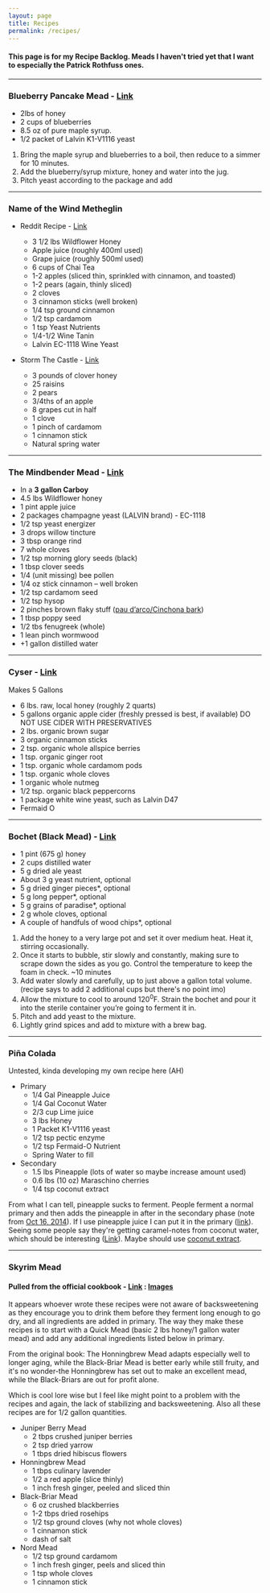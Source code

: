 ```yaml
---
layout: page
title: Recipes
permalink: /recipes/
---
```

#### This page is for my Recipe Backlog. Meads I haven't tried yet that I want to especially the Patrick Rothfuss ones.
****

### Blueberry Pancake Mead - [Link](https://acts2815.wordpress.com/2014/02/02/blueberry-pancake-mead/)
 - 2lbs of honey
 - 2 cups of blueberries
 - 8.5 oz of pure maple syrup.
 - 1/2 packet of Lalvin K1-V1116 yeast
  
 1. Bring the maple syrup and blueberries to a boil, then reduce to a simmer for 10 minutes.
 2. Add the blueberry/syrup mixture, honey and water into the jug.
 3. Pitch yeast according to the package and add

****

### Name of the Wind Metheglin

 - Reddit Recipe - [Link](https://www.reddit.com/r/KingkillerChronicle/comments/17ecx79/metheglin_recipe_the_name_of_the_wind/?rdt=36697)
	 - 3 1/2 lbs Wildflower Honey
	 - Apple juice (roughly 400ml used)
	 - Grape juice (roughly 500ml used)
	 - 6 cups of Chai Tea
	 - 1-2 apples (sliced thin, sprinkled with cinnamon, and toasted)
	 - 1-2 pears (again, thinly sliced)
	 - 2 cloves
	 - 3 cinnamon sticks (well broken)
	 - 1/4 tsp ground cinnamon
	 - 1/2 tsp cardamom
	 - 1 tsp Yeast Nutrients
	 - 1/4-1/2 Wine Tanin
	 - Lalvin EC-1118 Wine Yeast

 - Storm The Castle - [Link](https://www.stormthecastle.com/mead/the-name-of-the-wind-metheglin.htm)
	 - 3 pounds of clover honey
	 - 25 raisins
	 - 2 pears
	 - 3/4ths of an apple
	 - 8 grapes cut in half
	 - 1 clove
	 - 1 pinch of cardamom
	 - 1 cinnamon stick
	 - Natural spring water

****

### The Mindbender Mead - [Link](https://blog.patrickrothfuss.com/?s=metheglin&searchsubmit=Search)
 - In a **3 gallon Carboy**
 - 4.5 lbs Wildflower honey
 - 1 pint apple juice
 - 2 packages champagne yeast (LALVIN brand) - EC-1118
 - 1/2 tsp yeast energizer
 - 3 drops willow tincture
 - 3 tbsp orange rind
 - 7 whole cloves
 - 1/2 tsp morning glory seeds (black)
 - 1 tbsp clover seeds
 - 1/4 (unit missing) bee pollen
 - 1/4 oz stick cinnamon – well broken
 - 1/2 tsp cardamom seed
 - 1/2 tsp hysop
 - 2 pinches brown flaky stuff ([pau d’arco/Cinchona bark](https://www.amazon.com/Red-Cinchona-Bark-Pubescens-China-bark/dp/B08XDG9MVN))
 - 1 tbsp poppy seed
 - 1/2 tbs fenugreek (whole)
 - 1 lean pinch wormwood
 - +1 gallon distilled water

****

### Cyser - [Link](https://blog.mountainroseherbs.com/how-to-make-spiced-cyser-apple-mead)
 Makes 5 Gallons
 - 6 lbs. raw, local honey (roughly 2 quarts)
 - 5 gallons organic apple cider (freshly pressed is best, if available) DO NOT USE CIDER WITH PRESERVATIVES
 - 2 lbs. organic brown sugar
 - 3 organic cinnamon sticks
 - 2 tsp. organic whole allspice berries
 - 1 tsp. organic ginger root
 - 1 tsp. organic whole cardamom pods
 - 1 tsp. organic whole cloves
 - 1 organic whole nutmeg
 - 1/2 tsp. organic black peppercorns
 - 1 package white wine yeast, such as Lalvin D47
 - Fermaid O

****

### Bochet (Black Mead) - [Link](https://www.tastinghistory.com/recipes/bochet?rq=bochet#recipe)
 - 1 pint (675 g) honey
 - 2 cups distilled water
 - 5 g dried ale yeast
 - About 3 g yeast nutrient, optional
 - 5 g dried ginger pieces*, optional
 - 5 g long pepper*, optional
 - 5 g grains of paradise*, optional
 - 2 g whole cloves, optional
 - A couple of handfuls of wood chips*, optional
 
 1. Add the honey to a very large pot and set it over medium heat. Heat it, stirring occasionally.
 2. Once it starts to bubble, stir slowly and constantly, making sure to scrape down the sides as you go. Control the temperature to keep the foam in check. ~10 minutes
 3. Add water slowly and carefully, up to just above a gallon total volume. (recipe says to add 2 additional cups but there's no point imo)
 4. Allow the mixture to cool to around 120<sup>0</sup>F. Strain the bochet and pour it into the sterile container you’re going to ferment it in.
 5. Pitch and add yeast to the mixture.
 6. Lightly grind spices and add to mixture with a brew bag.

****

### Piña Colada
  Untested, kinda developing my own recipe here (AH)
 - Primary
	 - 1/4 Gal Pineapple Juice
	 - 1/4 Gal Coconut Water
	 - 2/3 cup Lime juice
	 - 3 lbs Honey
	 - 1 Packet K1-V1116 yeast
	 - 1/2 tsp pectic enzyme
	 - 1/2 tsp Fermaid-O Nutrient
	 - Spring Water to fill
 - Secondary
	 - 1.5 lbs Pineapple (lots of water so maybe increase amount used)
	 - 0.6 lbs (10 oz) Maraschino cherries
	 - 1/4 tsp coconut extract
  
  From what I can tell, pineapple sucks to ferment. People ferment a normal primary and then adds the pineapple in after in the secondary phase (note from [Oct 16, 2014](https://www.homebrewtalk.com/threads/is-pineapple-mead-truly-possible.493953/)). If I use pineapple juice I can put it in the primary ([link](https://www.homebrewtalk.com/threads/coconut-water-in-mead.405832/)). Seeing some people say they're getting caramel-notes from coconut water, which should be interesting ([Link](https://www.youtube.com/watch?v=WtLRoUBCPvU)). Maybe should use [coconut extract](https://www.amazon.com/McCormick-Coconut-Extract-Natural-Flavors/dp/B00OCMZ5A2).

****

### Skyrim Mead
#### Pulled from the official cookbook - [Link](https://www.amazon.com/Elder-Scrolls-Official-Cookbook/dp/1683833988) : [Images](https://imgur.com/gallery/elder-scrolls-cookbook-mead-recipes-2Qilvvu)
It appears whoever wrote these recipes were not aware of backsweetening as they encourage you to drink them before they ferment long enough to go dry, and all ingredients are added in primary. The way they make these recipes is to start with a Quick Mead (basic 2 lbs honey/1 gallon water mead) and add any additional ingredients listed below in primary.

From the original book:
	The Honningbrew Mead adapts especially well to longer aging, while the Black-Briar Mead is better early while still fruity, and it's no wonder-the Honningbrew has set out to make an excellent mead, while the Black-Briars are out for profit alone.

Which is cool lore wise but I feel like might point to a problem with the recipes and again, the lack of stabilizing and backsweetening. Also all these recipes are for 1/2 gallon quantities.
 
 - Juniper Berry Mead
	 - 2 tbps crushed juniper berries
	 - 2 tsp dried yarrow
	 - 1 tbps dried hibiscus flowers
 - Honningbrew Mead
	 - 1 tbps culinary lavender
	 - 1/2 a red apple (slice thinly)
	 - 1 inch fresh ginger, peeled and sliced thin
 - Black-Briar Mead
	 - 6 oz crushed blackberries
	 - 1-2 tbps dried rosehips
	 - 1/2 tsp ground cloves (why not whole cloves)
	 - 1 cinnamon stick
	 - dash of salt
 - Nord Mead
	 - 1/2 tsp ground cardamom
	 - 1 inch fresh ginger, peels and sliced thin
	 - 1 tsp whole cloves
	 - 1 cinnamon stick

